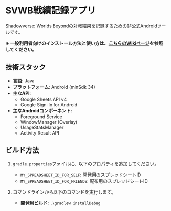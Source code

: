 # SVWB戦績記録アプリ

Shadowverse: Worlds Beyondの対戦結果を記録するための非公式Androidツールです。

**※ 一般利用者向けのインストール方法と使い方は、[こちらのWikiページ](https://github.com/fl1r/svwbrecord/wiki/インストールと使い方)を参照してください。**

## 技術スタック

* **言語**: Java
* **プラットフォーム**: Android (minSdk 34)
* **主なAPI**:
    * Google Sheets API v4
    * Google Sign-In for Android
* **主なAndroidコンポーネント**:
    * Foreground Service
    * WindowManager (Overlay)
    * UsageStatsManager
    * Activity Result API

## ビルド方法

1.  `gradle.properties`ファイルに、以下のプロパティを追加してください。
    * `MY_SPREADSHEET_ID_FOR_SELF`: 開発用のスプレッドシートID
    * `MY_SPREADSHEET_ID_FOR_FRIENDS`: 配布用のスプレッドシートID

2.  コマンドラインから以下のコマンドを実行します。
    * **開発用ビルド**: `.\gradlew installDebug`
